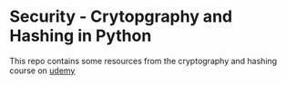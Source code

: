 # Security - Crytopgraphy and Hashing in Python

This repo contains some resources from the cryptography and hashing course on [udemy](https://www.udemy.com/course/learn-cryptography-basics-in-python/?couponCode=KEEPLEARNING)
